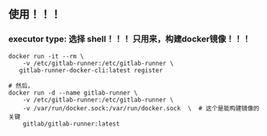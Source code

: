 ## 使用！！！



### executor type: 选择 shell！！！ 只用来，构建docker镜像！！！

```shell
docker run -it --rm \
    -v /etc/gitlab-runner:/etc/gitlab-runner \
   gitlab-runner-docker-cli:latest register

# 然后，
docker run -d --name gitlab-runner \
    -v /etc/gitlab-runner:/etc/gitlab-runner \
    -v /var/run/docker.sock:/var/run/docker.sock  \  # 这个是能构建镜像的关键
    gitlab/gitlab-runner:latest
```
